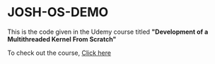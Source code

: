 # JOSH-OS-DEMO
This is the code given in the Udemy course titled **"Development of a Multithreaded Kernel From Scratch"**

To check out the course, [Click here](https://www.udemy.com/course/developing-a-multithreaded-kernel-from-scratch/)
